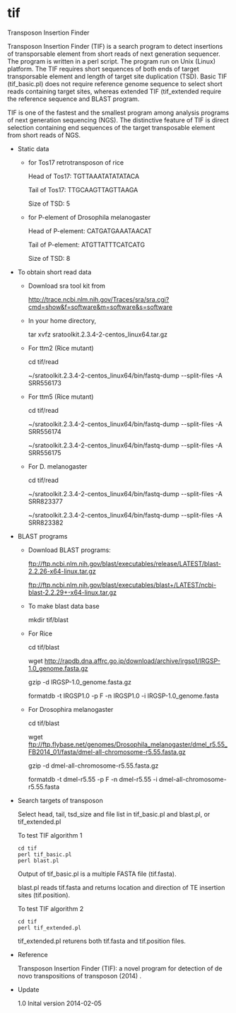 tif
===

Transposon Insertion Finder

Transposon Insertion Finder (TIF) is a search program to detect insertions of transporsable element from short reads of next generation sequencer. The program is written in a perl script. The program run on Unix (Linux) platform. The TIF requires short sequences of both ends of target transporsable element and length of target site duplication (TSD). Basic TIF (tif_basic.pl) does not require reference genome sequence to select short reads containing target sites, whereas extended TIF (tif_extended require the reference sequence and BLAST program.

TIF is one of the fastest and the smallest program among analysis programs of next generation sequencing (NGS). The distinctive feature of TIF is direct selection containing end sequences of the target transposable element from short reads of NGS.


- Static data

    - for Tos17 retrotransposon of rice

      Head of Tos17: TGTTAAATATATATACA
 
      Tail of Tos17: TTGCAAGTTAGTTAAGA
 
      Size of TSD: 5
   

    - for P-element of Drosophila melanogaster
    
      Head of P-element: CATGATGAAATAACAT
    
      Tail of P-element: ATGTTATTTCATCATG
    
      Size of TSD: 8


- To obtain short read data

    - Download sra tool kit from
    
      http://trace.ncbi.nlm.nih.gov/Traces/sra/sra.cgi?cmd=show&f=software&m=software&s=software

    - In your home directory,
    
      tar xvfz sratoolkit.2.3.4-2-centos_linux64.tar.gz

    - For ttm2 (Rice mutant)
    
      cd tif/read

      ~/sratoolkit.2.3.4-2-centos_linux64/bin/fastq-dump --split-files -A SRR556173
    
    - For ttm5 (Rice mutant)
    
      cd tif/read

      ~/sratoolkit.2.3.4-2-centos_linux64/bin/fastq-dump --split-files -A SRR556174
    
      ~/sratoolkit.2.3.4-2-centos_linux64/bin/fastq-dump --split-files -A SRR556175
    
    - For D. melanogaster
    
      cd tif/read

      ~/sratoolkit.2.3.4-2-centos_linux64/bin/fastq-dump --split-files -A SRR823377
    
      ~/sratoolkit.2.3.4-2-centos_linux64/bin/fastq-dump --split-files -A SRR823382



- BLAST programs

    - Download BLAST programs: 

      ftp://ftp.ncbi.nlm.nih.gov/blast/executables/release/LATEST/blast-2.2.26-x64-linux.tar.gz

      ftp://ftp.ncbi.nlm.nih.gov/blast/executables/blast+/LATEST/ncbi-blast-2.2.29+-x64-linux.tar.gz

    - To make blast data base

      mkdir tif/blast

    - For Rice

      cd tif/blast

      wget http://rapdb.dna.affrc.go.jp/download/archive/irgsp1/IRGSP-1.0_genome.fasta.gz

      gzip -d IRGSP-1.0_genome.fasta.gz

      formatdb -t IRGSP1.0 -p F -n IRGSP1.0 -i IRGSP-1.0_genome.fasta

    - For Drosophira melanogaster

      cd tif/blast

      wget ftp://ftp.flybase.net/genomes/Drosophila_melanogaster/dmel_r5.55_FB2014_01/fasta/dmel-all-chromosome-r5.55.fasta.gz

      gzip -d dmel-all-chromosome-r5.55.fasta.gz

      formatdb -t dmel-r5.55 -p F -n dmel-r5.55 -i dmel-all-chromosome-r5.55.fasta


- Search targets of transposon

  Select head, tail, tsd_size and file list in tif_basic.pl and blast.pl, or tif_extended.pl

  To test TIF algorithm 1

      cd tif
      perl tif_basic.pl
      perl blast.pl
      
  Output of tif_basic.pl is a multiple FASTA file (tif.fasta).
  
  blast.pl reads tif.fasta and returns location and direction of TE insertion sites (tif.position).

  To test TIF algorithm 2
  
      cd tif
      perl tif_extended.pl
      
  tif_extended.pl returens both tif.fasta and tif.position files.

- Reference

    Transposon Insertion Finder (TIF): a novel program for detection of de novo transpositions of transposon (2014) .


- Update

    1.0 Inital version 2014-02-05
